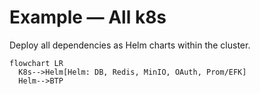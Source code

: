 # Example — All k8s

Deploy all dependencies as Helm charts within the cluster.

```mermaid
flowchart LR
  K8s-->Helm[Helm: DB, Redis, MinIO, OAuth, Prom/EFK]
  Helm-->BTP
```

